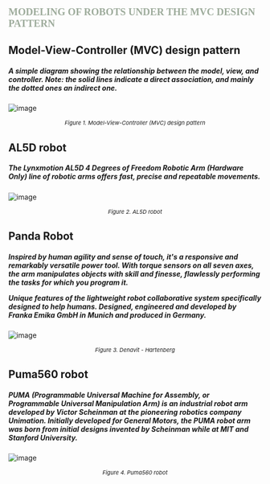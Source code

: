 <!-- # Robotics_kinematics_example_1 -->

<h1 style="font-family: 'Lucida Sans'; font-size: 20; font-weight: bold; color: #9eac9c;">
    MODELING OF ROBOTS UNDER THE MVC DESIGN PATTERN 
</h1>

<div class="text-center">
    <h2 class="section-heading text-uppercase">Model-View-Controller (MVC) design pattern</h2>
    <h5 class="section-subheading text-muted">A simple diagram showing the relationship between the model, view, and controller. Note: the solid lines indicate a direct association, and mainly the dotted ones an indirect one.</h5>
</div>

![image](https://user-images.githubusercontent.com/91994346/222925039-a3cef93f-3ddc-4411-b163-073876619246.png)
<p align=center style="font-size: 11;" >
    <i>Figure 1. Model-View-Controller (MVC) design pattern</i>
</p>

<!-- <a class="navbar-brand" href="#page-top">start <svg xmlns="http://www.w3.org/2000/svg" width="16"
    height="16" fill="currentColor" class="bi bi-code-slash" viewBox="0 0 16 16">
    <path
        d="M10.478 1.647a.5.5 0 1 0-.956-.294l-4 13a.5.5 0 0 0 .956.294l4-13zM4.854 4.146a.5.5 0 0 1 0 .708L1.707 8l3.147 3.146a.5.5 0 0 1-.708.708l-3.5-3.5a.5.5 0 0 1 0-.708l3.5-3.5a.5.5 0 0 1 .708 0zm6.292 0a.5.5 0 0 0 0 .708L14.293 8l-3.147 3.146a.5.5 0 0 0 .708.708l3.5-3.5a.5.5 0 0 0 0-.708l-3.5-3.5a.5.5 0 0 0-.708 0z" />
</svg></a> -->

<div class="text-center">
    <h2 class="section-heading text-uppercase">AL5D robot</h2>
    <h5 class="section-subheading text-muted">The Lynxmotion AL5D 4 Degrees of Freedom Robotic Arm (Hardware Only) line of robotic arms offers fast, precise and repeatable movements.</h5>
</div>

![image](https://user-images.githubusercontent.com/91994346/222936620-bc924eed-c957-449b-8329-a7114713cad4.png)
<p align=center style="font-size: 11;" >
    <i>Figure 2. AL5D robot</i>
</p>

<div class="text-center">
    <h2 class="section-heading text-uppercase">Panda Robot</h2>
    <h5 class="section-subheading text-muted">Inspired by human agility and sense of touch, it's a responsive and remarkably versatile power tool. With torque sensors on all seven axes, the arm manipulates objects with skill and finesse, flawlessly performing the tasks for which you program it.

Unique features of the lightweight robot collaborative system specifically designed to help humans. Designed, engineered and developed by <i> Franka Emika</i> GmbH in Munich and produced in Germany.</h5>
</div>


![image](https://user-images.githubusercontent.com/91994346/222936690-7ed7fb31-21e8-4556-835a-edc064691f08.png)
<p align=center style="font-size: 11;" >
    <i>Figure 3. Denavit - Hartenberg</i>
</p>

<div class="text-center">
    <h2 class="section-heading text-uppercase">Puma560 robot</h2>
    <h5 class="section-subheading text-muted">PUMA (Programmable Universal Machine for Assembly, or Programmable Universal Manipulation Arm) is an industrial robot arm developed by <i>Victor Scheinman</i> at the pioneering robotics company Unimation. Initially developed for General Motors, the PUMA robot arm was born from initial designs invented by Scheinman while at MIT and Stanford University.</h5>
</div>


![image](https://user-images.githubusercontent.com/91994346/223318634-fce311cb-8066-43f3-a5b9-4b60a889397c.png)
<p align=center style="font-size: 11;" >
    <i>Figure 4. Puma560 robot</i>
</p>